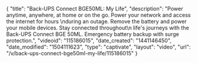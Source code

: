 {
    "title": "Back-UPS Connect BGE50ML: My Life",
    "description": "Power anytime, anywhere, at home or on the go. Power your network and access the internet for hours \nduring an outage. Remove the battery and power your mobile devices. Stay connected throughout\n life's journeys with the Back-UPS Connect BGE 50ML. Emergency battery backup with surge protection.",
    "videoid": "115186015",
    "date_created": "1441146450",
    "date_modified": "1504111623",
    "type": "captivate",
    "layout": "video",
    "url": "\/v\/back-ups-connect-bge50ml-my-life\/115186015"
}